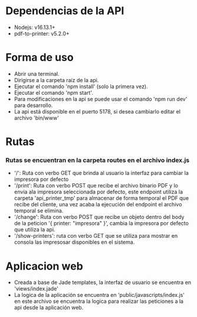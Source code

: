 # Dependencias de la API
- Nodejs: v16.13.1+
- pdf-to-printer: v5.2.0+

# Forma de uso
- Abrir una terminal.
- Dirigirse a la carpeta raíz de la api.
- Ejecutar el comando 'npm install' (solo la primera vez).
- Ejecutar el comando 'npm start'.
- Para modificaciones en la api se puede usar el comando 'npm run dev' para desarrollo.
- La api está disponible en el puerto 5178, si desea cambiarlo editar el archivo 'bin/www'

# Rutas

### Rutas se encuentran en la carpeta routes en el archivo index.js
- '/': Ruta con verbo GET que brinda al usuario la interfaz para cambiar la impresora por defecto
- '/print': Ruta con verbo POST que recibe el archivo binario PDF y lo envia ala impresora seleccionada por defecto, este endpoint utiliza la carpeta 'api_printer_tmp' para almacenar de forma temporal el PDF que recibe del cliente, una vez acaba la ejecución del endpoint el archivo temporal se elimina.
- '/change': Ruta con verbo POST que recibe un objeto dentro del body de la peticion '{ printer: "impresora" }', cambia la impresora por defecto que utiliza la api.
- '/show-printers': ruta con verbo GET que se utiliza para mostrar en consola las impresosar disponibles en el sistema.

# Aplicacion web
- Creada a base de Jade templates, la interfaz de usuario se encuentra en 'views/index.jade'
- La logica de la aplicación se encuentra en 'public/javascripts/index.js' en este archivo se encuentra la logica para realizar las peticiones a la api desde la aplicación web.